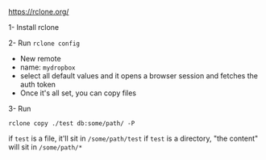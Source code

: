 https://rclone.org/

1- Install rclone


2- Run `rclone config`
- New remote
- name: `mydropbox`
- select all default values and it opens a browser session and fetches the auth token
- Once it's all set, you can copy files


3- Run
```
rclone copy ./test db:some/path/ -P
```
if `test` is a file, it'll sit in `/some/path/test`
if `test` is a directory, "the content" will sit in `/some/path/*`
